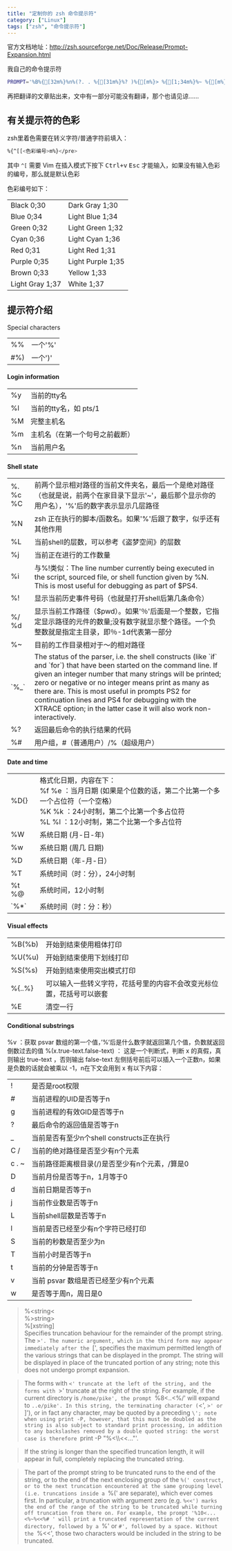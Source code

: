 ```yaml
--- 
title: "定制你的 zsh 命令提示符"
category: ["Linux"]
tags: ["zsh", "命令提示符"]
---
```


官方文档地址：<a href="http://zsh.sourceforge.net/Doc/Release/Prompt-Expansion.html">http://zsh.sourceforge.net/Doc/Release/Prompt-Expansion.html</a>

我自己的命令提示符

```bash
PROMPT='%B%{[32m%}%n%(?. . %{[31m%}%? )%{[m%}> %{[1;34m%}%~ %{[m%}%# %b'
```

再把翻译的文章贴出来，文中有一部分可能没有翻译，那个也请见谅&hellip;&hellip;

<article>
<h2>有关提示符的色彩</h2>

zsh里着色需要在转义字符/普通字符前填入：

```bash
%{^[[<色彩编号>m%}</pre>
```

其中 `^[` 需要 Vim 在插入模式下按下 <kbd>Ctrl+v</kbd> <kbd>Esc</kbd> 才能输入，如果没有输入色彩的编号，那么就是默认色彩

色彩编号如下：

<table>
<tr><td>Black 0;30</td><td>Dark Gray 1;30</td></tr>
<tr><td>Blue 0;34</td><td>Light Blue 1;34</td></tr>
<tr><td>Green 0;32</td><td>Light Green 1;32</td></tr>
<tr><td>Cyan 0;36</td><td>Light Cyan 1;36</td></tr>
<tr><td>Red 0;31</td><td>Light Red 1;31</td></tr>
<tr><td>Purple 0;35</td><td>Light Purple 1;35</td></tr>
<tr><td>Brown 0;33</td><td>Yellow 1;33</td></tr>
<tr><td>Light Gray 1;37</td><td>White 1;37</td></tr>
</table>

<h2>提示符介绍</h2>

</h4>Special characters</h4>
<table>
<tr><td>%%</td><td>一个'%'</td></tr>
<tr><td>#%)</td><td>一个')'</td></tr>
</table>

<h4>Login information</h4>
<table>
<tr><td>%y</td><td>当前的tty名</td></tr>
<tr><td>%l</td><td>当前的tty名，如 pts/1 </td></tr>
<tr><td>%M</td><td>完整主机名</td></tr>
<tr><td>%m</td><td>主机名（在第一个句号之前截断）</td></tr>
<tr><td>%n</td><td>当前用户名</td></tr>
</table>

<h4>Shell state</h4>
<table>
<tr><td>%. %c %C</td><td> 前两个显示相对路径的当前文件夹名，最后一个是绝对路径（也就是说，前两个在家目录下显示'~'，最后那个显示你的用户名），'%'后的数字表示显示几层路径</td></tr>
<tr><td>%N</td><td>zsh 正在执行的脚本/函数名。如果'%'后跟了数字，似乎还有其他作用</td></tr>
<tr><td>%L</td><td>当前shell的层数，可以参考《盗梦空间》的层数</td></tr>
<tr><td>%j</td><td>当前正在进行的工作数量</td></tr>
<tr><td>%i</td><td>与%!类似：The line number currently being executed in the script, sourced file, or shell function given by %N. This is most useful for debugging as part of $PS4.</td></tr>
<tr><td>%!</td><td>显示当前历史事件号码（也就是打开shell后第几条命令）</td></tr>
<tr><td>%/ %d</td><td>显示当前工作路径（$pwd）。如果'％'后面是一个整数，它指定显示路径的元件的数量;没有数字就显示整个路径。一个负整数就是指定主目录，即％-1d代表第一部分</td></tr>
<tr><td>%~</td><td>目前的工作目录相对于～的相对路径</td></tr>
<tr><td>`%_`</td><td>The status of the parser, i.e. the shell constructs (like `if` and `for`) that have been started on the command line. If given an integer number that many strings will be printed; zero or negative or no integer means print as many as there are. This is most useful in prompts PS2 for continuation lines and PS4 for debugging with the XTRACE option; in the latter case it will also work non-interactively.</td></tr>
<tr><td>%?</td><td>返回最后命令的执行结果的代码</td></tr>
<tr><td>%#</td><td>用户组，#（普通用户）/%（超级用户）</td></tr>
</table>

<h4>Date and time</h4>
<table>
<tr><td>%D{}</td><td>格式化日期，内容在下：<br />
  %f %e ：当月日期 (如果是个位数的话，第二个比第一个多一个占位符（一个空格）<br />
  %K %k ：24小时制，第二个比第一个多占位符<br />
  %L %l ：12小时制，第二个比第一个多占位符</td></tr>
<tr><td>%W</td><td>系统日期 (月-日-年)</td></tr>
<tr><td>%w</td><td>系统日期 (周几 日期)</td></tr>
<tr><td>%D</td><td>系统日期（年-月-日）</td></tr>
<tr><td>%T</td><td>系统时间（时：分），24小时制</td></tr>
<tr><td>%t %@</td><td>系统时间，12小时制</td></tr>
<tr><td>`%*`</td><td>系统时间（时：分：秒）</td></tr>
</table>

<h4>Visual effects</h4>
<table>
<tr><td>%B(%b)</td><td>开始到结束使用粗体打印</td></tr>
<tr><td>%U(%u)</td><td>开始到结束使用下划线打印</td></tr>
<tr><td>%S(%s)</td><td>开始到结束使用突出模式打印</td></tr>
<tr><td>%{..%}</td><td>可以输入一些转义字符，花括号里的内容不会改变光标位置，花括号可以嵌套</td></tr>
<tr><td>%E</td><td>清空一行</td></tr>
</table>

<h4>Conditional substrings</h4>
%v ：获取 psvar 数组的第一个值，&rsquo;%&lsquo;后是什么数字就返回第几个值，负数就返回倒数过去的值
%(x.true-text.false-text) ：
这是一个判断式，判断 x 的真假，真则输出 true-text ，否则输出 false-text
左侧括号前后可以插入一个正数n，如果是负数的话就会被乘以 -1，n在下文会用到
x 有以下内容：
<table>
<tr><td> ! </td><td>是否是root权限</td></tr>
<tr><td> # </td><td>当前进程的UID是否等于n</td></tr>
<tr><td> g </td><td>当前进程的有效GID是否等于n</td></tr>
<tr><td> ? </td><td>最后命令的返回值是否等于n</td></tr>
<tr><td> _ </td><td>当前是否有至少n个shell constructs正在执行</td></tr>
<tr><td> C / </td><td>当前的绝对路径是否至少有n个元素</td></tr>
<tr><td> c . ~ </td><td>当前路径距离根目录(/)是否至少有n个元素，/算是0 </td></tr>
<tr><td> D </td><td>当前月份是否等于n，1月等于0</td></tr>
<tr><td> d </td><td>当前日期是否等于n</td></tr>
<tr><td> j </td><td>当前作业数是否等于n</td></tr>
<tr><td> L </td><td>当前shell层数是否等于n</td></tr>
<tr><td> l </td><td>当前是否已经至少有n个字符已经打印</td></tr>
<tr><td> S </td><td>当前的秒数是否至少为n</td></tr>
<tr><td> T </td><td>当前小时是否等于n</td></tr>
<tr><td> t </td><td>当前的分钟是否等于n</td></tr>
<tr><td> v </td><td>当前 psvar 数组是否已经至少有n个元素</td></tr>
<tr><td> w </td><td>是否等于周n，周日是0</td></tr>
</table>

> %<string<  
> %>string>  
> %[xstring]  
> Specifies truncation behaviour for the remainder of the prompt string. The `>'. The numeric argument, which in the third form may appear immediately after the `[', specifies the maximum permitted length of the various strings that can be displayed in the prompt. The string will be displayed in place of the truncated portion of any string; note this does not undergo prompt expansion.

> The forms with `<' truncate at the left of the string, and the forms with `>' truncate at the right of the string. For example, if the current directory is `/home/pike', the prompt `%8<..<%/' will expand to `..e/pike'. In this string, the terminating character (`<', `>' or `]'), or in fact any character, may be quoted by a preceding `\'; note when using print -P, however, that this must be doubled as the string is also subject to standard print processing, in addition to any backslashes removed by a double quoted string: the worst case is therefore `print -P "%<\\\\<<..."'.

> If the string is longer than the specified truncation length, it will appear in full, completely replacing the truncated string.

> The part of the prompt string to be truncated runs to the end of the string, or to the end of the next enclosing group of the `%(' construct, or to the next truncation encountered at the same grouping level (i.e. truncations inside a `%(' are separate), which ever comes first. In particular, a truncation with argument zero (e.g. `%<<') marks the end of the range of the string to be truncated while turning off truncation from there on. For example, the prompt '%10<...<%~%<<%# ' will print a truncated representation of the current directory, followed by a `%' or `#', followed by a space. Without the `%<<', those two characters would be included in the string to be truncated.

</article>
